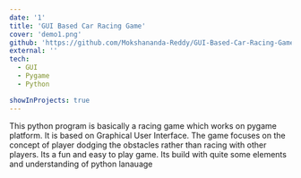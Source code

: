 ```yaml
---
date: '1'
title: 'GUI Based Car Racing Game'
cover: 'demo1.png'
github: 'https://github.com/Mokshananda-Reddy/GUI-Based-Car-Racing-Game'
external: ''
tech:
  - GUI
  - Pygame
  - Python

showInProjects: true
---
```


This python program is basically a racing game which works on pygame platform. It is based on Graphical User Interface. The game focuses on the concept of player dodging the obstacles rather than racing with other players. Its a fun and easy to play game. Its build with quite some elements and understanding of python lanauage
